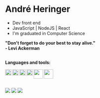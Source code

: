 # André Heringer

- Dev front end 
- JavaScript | NodeJS | React
- I'm graduated in Computer Science



<p><b>     "Don't forget to do your best to stay alive."<br>
                  - Levi Ackerman</b></p>
</div>
<div>
  
  ##

**Languages and tools:**

<img align="left" height="20" src="https://raw.githubusercontent.com/jakeliny/jakeliny/master/images/javascript.png">
<img align="left" height="20" src="https://raw.githubusercontent.com/jakeliny/jakeliny/master/images/typescript.png">
<img align="left" height="20" src="https://raw.githubusercontent.com/jakeliny/jakeliny/master/images/nodejs.png">
<img align="left" height="20" src="https://raw.githubusercontent.com/jakeliny/jakeliny/master/images/react.png">
<img align="left" height="30" src="https://raw.githubusercontent.com/jakeliny/jakeliny/master/images/python.png">
<img height="30" src="https://raw.githubusercontent.com/jakeliny/jakeliny/master/images/linux.png">
  
  ##
 
<div> 
  <a href="https://instagram.com/deh.heringer" target="_blank"><img src="https://img.shields.io/badge/-Instagram-%23E4405F?style=for-the-badge&logo=instagram&logoColor=white" target="_blank"></a>
  <a href = "mailto:andrew.heringer1337@gmail.com"><img src="https://img.shields.io/badge/-Gmail-%23333?style=for-the-badge&logo=gmail&logoColor=white" target="_blank"></a>
  <a href="https://www.linkedin.com/in/andre-heringer/" target="_blank"><img src="https://img.shields.io/badge/-LinkedIn-%230077B5?style=for-the-badge&logo=linkedin&logoColor=white" target="_blank"></a> 
 
</div>
